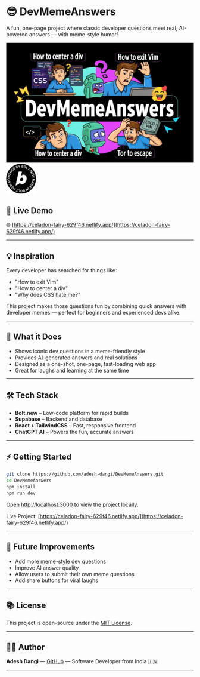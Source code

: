 # 😎 DevMemeAnswers
A fun, one-page project where classic developer questions meet real, AI-powered answers — with meme-style humor!
<div>
<img src="https://github.com/adesh-dangi/DevMemeAnswers/blob/main/devmeme.png?raw=true" alt="Dev Meme Banner" width="800" />
<a href="https://bolt.new/" target="_blank" >
    <img src="https://github.com/adesh-dangi/DevMemeAnswers/blob/main/black_circle_360x360.png?raw=true" alt="Bolt Badge" width="80" />
</a>
</div>

## 🚀 Live Demo

🌐 [https://celadon-fairy-629f46.netlify.app/](https://celadon-fairy-629f46.netlify.app/)

---

## 💡 Inspiration

Every developer has searched for things like:

* "How to exit Vim"
* "How to center a div"
* "Why does CSS hate me?"

This project makes those questions fun by combining quick answers with developer memes — perfect for beginners and experienced devs alike.

---

## 🎯 What it Does

* Shows iconic dev questions in a meme-friendly style
* Provides AI-generated answers and real solutions
* Designed as a one-shot, one-page, fast-loading web app
* Great for laughs and learning at the same time

---

## 🛠 Tech Stack

* **Bolt.new** – Low-code platform for rapid builds
* **Supabase** – Backend and database
* **React + TailwindCSS** – Fast, responsive frontend
* **ChatGPT AI** – Powers the fun, accurate answers

---

## ⚡ Getting Started

```bash
git clone https://github.com/adesh-dangi/DevMemeAnswers.git
cd DevMemeAnswers
npm install
npm run dev
```

Open [http://localhost:3000](http://localhost:3000) to view the project locally.

Live Project: [https://celadon-fairy-629f46.netlify.app/](https://celadon-fairy-629f46.netlify.app/)

---

## 🤔 Future Improvements

* Add more meme-style dev questions
* Improve AI answer quality
* Allow users to submit their own meme questions
* Add share buttons for viral laughs

---

## 📚 License

This project is open-source under the [MIT License](LICENSE).

---

## 👨‍💻 Author

**Adesh Dangi** — [GitHub](https://github.com/adesh-dangi) — Software Developer from India 🇮🇳

---
